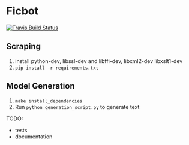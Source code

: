 Ficbot 
=======

[![Travis Build Status](https://travis-ci.org/thedeadparrot/ficbot.svg?branch=master)](https://travis-ci.org/thedeadparrot/ficbot)

Scraping
--------
1. install python-dev, libssl-dev and libffi-dev, libxml2-dev libxslt1-dev
2. `pip install -r requirements.txt`

Model Generation
----------------
1. `make install_dependencies`
2. Run `python generation_script.py` to generate text

TODO:
- tests
- documentation
